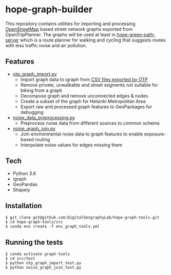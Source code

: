 # hope-graph-builder

This repository contains utilities for importing and processing [OpenStreetMap](https://www.openstreetmap.org/copyright) based street network graphs exported from OpenTripPlanner. The graphs will be used at least in [hope-green-path-server](https://github.com/DigitalGeographyLab/hope-green-path-server) which is a route planner for walking and cycling that suggests routes with less traffic noise and air pollution. 

## Features
* [otp_graph_import.py](src/otp_graph_import/otp_graph_import.py)
    * Import graph data to igraph from [CSV files exported by OTP](https://github.com/DigitalGeographyLab/OpenTripPlanner/pull/1)
    * Remove private, unwalkable and street segments not suitable for biking from a graph
    * Decompose graph and remove unconnected edges & nodes
    * Create a subset of the graph for Helsinki Metropolitan Area
    * Export raw and processed graph features to GeoPackages for debugging
* [noise_data_preprocessing.py](src/noise_data_preprocessing/noise_data_preprocessing.py)
    * Preprocess noise data from different sources to common schema
* [noise_graph_join.py](src/noise_graph_join/noise_graph_join.py)
    * Join environmental noise data to graph features to enable exposure-based routing
    * Interpolate noise values for edges missing them

## Tech
* Python 3.6
* igraph
* GeoPandas
* Shapely

## Installation
```
$ git clone git@github.com:DigitalGeographyLab/hope-graph-tools.git
$ cd hope-graph-tools/src
$ conda env create -f env_graph_tools.yml
```

## Running the tests
```
$ conda activate graph-tools
$ cd src/test
$ python otp_graph_import_test.py
$ python noise_graph_join_test.py
```
